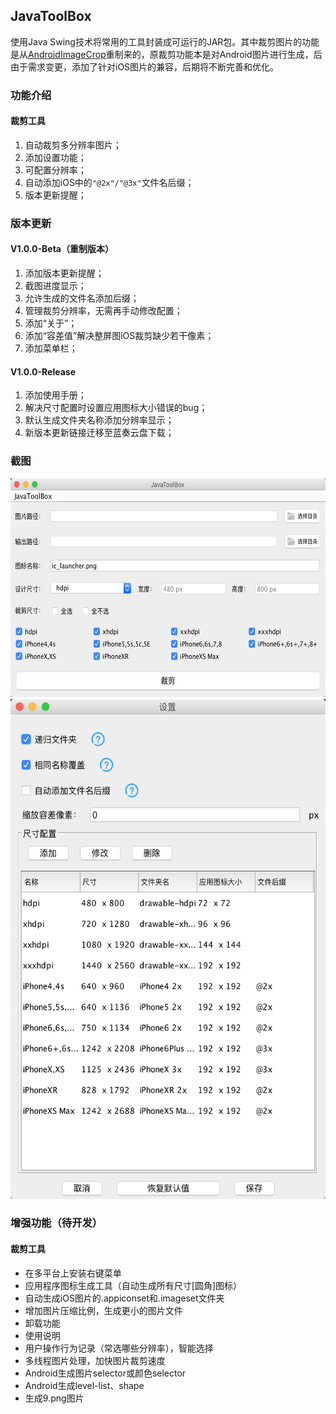 ## JavaToolBox
使用Java Swing技术将常用的工具封装成可运行的JAR包。其中裁剪图片的功能是从[AndroidImageCrop](https://github.com/ALonelyTraveler/AndroidImageCrop)重制来的，原裁剪功能本是对Android图片进行生成，后由于需求变更，添加了针对iOS图片的兼容，后期将不断完善和优化。

### 功能介绍
#### 裁剪工具
1. 自动裁剪多分辨率图片；
2. 添加设置功能；
3. 可配置分辨率；
4. 自动添加iOS中的`"@2x"/"@3x"`文件名后缀；
5. 版本更新提醒；

### 版本更新
#### V1.0.0-Beta（重制版本）
1. 添加版本更新提醒；
2. 截图进度显示；
3. 允许生成的文件名添加后缀；
4. 管理裁剪分辨率，无需再手动修改配置；
5. 添加“关于”；
6. 添加“容差值”解决整屏图iOS裁剪缺少若干像素；
7. 添加菜单栏；

#### V1.0.0-Release

1. 添加使用手册；
2. 解决尺寸配置时设置应用图标大小错误的bug；
3. 默认生成文件夹名称添加分辨率显示；
4. 新版本更新链接迁移至蓝奏云盘下载；


### 截图
<img src="./Resources/screenshots/裁图工具.png" alt="截图工具" width="600px" height="350px"/>

<img src="./Resources/screenshots/裁图设置.png" alt="裁图设置" width="650px" height="800px"/>


### 增强功能（待开发）
#### 裁剪工具
* 在多平台上安装右键菜单
* 应用程序图标生成工具（自动生成所有尺寸[圆角]图标）
* 自动生成iOS图片的.appiconset和.imageset文件夹
* 增加图片压缩比例，生成更小的图片文件
* 卸载功能
* 使用说明
* 用户操作行为记录（常选哪些分辨率），智能选择
* 多线程图片处理，加快图片裁剪速度
* Android生成图片selector或颜色selector
* Android生成level-list、shape
* 生成9.png图片
